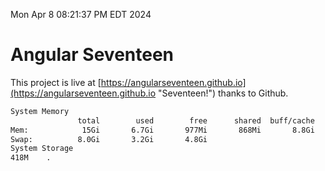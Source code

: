 Mon Apr  8 08:21:37 PM EDT 2024

# Angular Seventeen


This project is live at [https://angularseventeen.github.io](https://angularseventeen.github.io "Seventeen!") thanks to Github.

```bash
System Memory
               total        used        free      shared  buff/cache   available
Mem:            15Gi       6.7Gi       977Mi       868Mi       8.8Gi       8.6Gi
Swap:          8.0Gi       3.2Gi       4.8Gi
System Storage
418M	.

